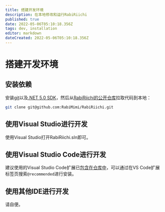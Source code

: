 ```yaml
---
title: 搭建开发环境
description: 在本地修改和运行RabiRiichi
published: true
date: 2022-05-06T05:10:18.356Z
tags: dev, installation
editor: markdown
dateCreated: 2022-05-06T05:10:18.356Z
---
```


# 搭建开发环境

## 安装依赖

安装[git](https://git-scm.com/)以及[.NET 5.0 SDK](https://dotnet.microsoft.com/en-us/download/dotnet/5.0)，然后从[RabiRiichi的公开仓库](https://github.com/RabiMimi/RabiRiichi)拉取代码到本地：
```sh
git clone git@github.com:RabiMimi/RabiRiichi.git
```

## 使用Visual Studio进行开发

使用Visual Studio打开RabiRiichi.sln即可。

## 使用Visual Studio Code进行开发

建议使用的Visual Studio Code扩展已[包含在仓库中](https://github.com/RabiMimi/RabiRiichi/blob/develop/.vscode/extensions.json)，可以通过在VS Code扩展标签页搜索`@recommended`进行安装。

## 使用其他IDE进行开发

请自便。